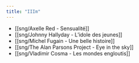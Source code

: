 ```yaml
---
title: "IIIm"
---
```


- [[sng/Axelle Red - Sensualité]]
- [[sng/Johnny Hallyday - L’idole des jeunes]]
- [[sng/Michel Fugain - Une belle histoire]]
- [[sng/The Alan Parsons Project - Eye in the sky]]
- [[sng/Vladimir Cosma - Les mondes engloutis]]



